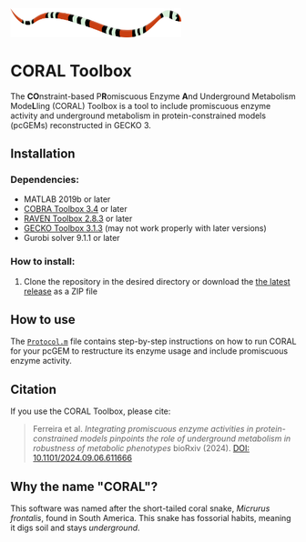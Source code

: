 <img src="./coral.png" width="300px">

# CORAL Toolbox

The **CO**nstraint-based P**R**omiscuous Enzyme **A**nd Underground Metabolism Mode**L**ling (CORAL) Toolbox is a tool to include promiscuous enzyme activity and underground metabolism in protein-constrained models (pcGEMs) reconstructed in GECKO 3.

## Installation

### Dependencies:

* MATLAB 2019b or later
* [COBRA Toolbox 3.4](https://opencobra.github.io/cobratoolbox/stable/index.html) or later
* [RAVEN Toolbox  2.8.3](https://github.com/SysBioChalmers/RAVEN/releases/tag/v2.8.3) or later
* [GECKO Toolbox  3.1.3](https://github.com/SysBioChalmers/GECKO/releases/tag/v3.1.3) (may not work properly with later versions) 
* Gurobi solver 9.1.1 or later

### How to install:

1. Clone the repository in the desired directory or download the [the latest release](https://github.com/mauricioamf/CORAL/releases) as a ZIP file

## How to use

The [`Protocol.m`](https://github.com/mauricioamf/CORAL/blob/main/Protocol.m) file contains step-by-step instructions on how to run CORAL for your pcGEM to restructure its enzyme usage and include promiscuous enzyme activity.

## Citation

If you use the CORAL Toolbox, please cite:

> Ferreira et al. _Integrating promiscuous enzyme activities in protein-constrained models pinpoints the role of underground metabolism in robustness of metabolic phenotypes_ bioRxiv (2024). [DOI: 10.1101/2024.09.06.611666](https://doi.org/10.1101/2024.09.06.611666)

## Why the name "CORAL"?

This software was named after the short-tailed coral snake, _Micrurus frontalis_, found in South America. This snake has fossorial habits, meaning it digs soil and stays _underground_.
